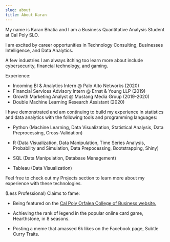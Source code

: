 ```yaml
---
slug: about
title: About Karan
---
```


My name is Karan Bhatia and I am a Business Quantitative Analysis Student at Cal Poly SLO.

I am excited by career opportunities in Technology Consulting, Businesses Intelligence, and Data Analytics. 

A few industries I am always itching too learn more about include cybersecurity, financial technology, and gaming.


Experience:
* Incoming BI & Analytics Intern @ Palo Alto Networks (2020)
* Financial Services Advisory Intern @ Ernst & Young LLP (2019)
* Growth Marketing Analyst @ Mustang Media Group (2019-2020)
* Double Machine Learning Research Assistant (2020)


I have demonstrated and am continuing to build my experience in statistics and data analytics with the following tools and programming languages:

* Python (Machine Learning, Data Visualization, Statistical Analysis, Data Preprocessing, Cross-Validation)

* R (Data Visualization, Data Manipulation, Time Series Analysis, Probability and Simulation, Data Prepocessing, Bootstrapping, Shiny)

* SQL (Data Manipulation, Database Management)

* Tableau (Data Visualization)

Feel free to check out my Projects section to learn more about my experience with these technologies. 


(Less Professional) Claims to fame:
* Being featured on the [Cal Poly Orfalea College of Business website.](https://www.cob.calpoly.edu/economics/economics-minor/)

* Achieving the rank of legend in the popular online card game, Hearthstone, in 8 seasons.
* Posting a meme that amassed 6k likes on the Facebook page, Subtle Curry Traits.

